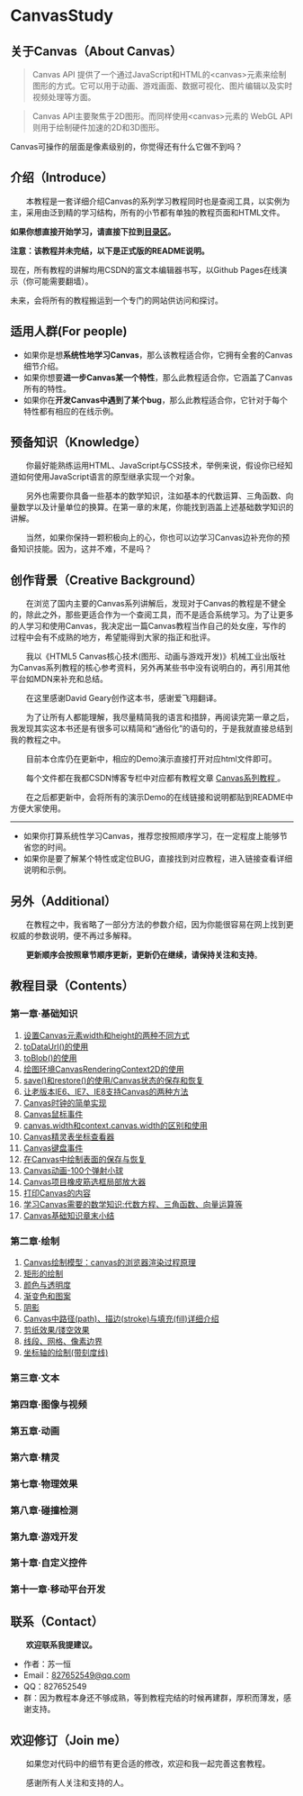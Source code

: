 # CanvasStudy


## 关于Canvas（About Canvas）
>Canvas API 提供了一个通过JavaScript和HTML的&lt;canvas&gt;元素来绘制图形的方式。它可以用于动画、游戏画面、数据可视化、图片编辑以及实时视频处理等方面。

>Canvas API主要聚焦于2D图形。而同样使用&lt;canvas&gt;元素的 WebGL API 则用于绘制硬件加速的2D和3D图形。

Canvas可操作的层面是像素级别的，你觉得还有什么它做不到吗？

## 介绍（Introduce）
&emsp;&emsp;本教程是一套详细介绍Canvas的系列学习教程同时也是查阅工具，以实例为主，采用由泛到精的学习结构，所有的小节都有单独的教程页面和HTML文件。

**如果你想直接开始学习，请直接下拉到[目录区](#contents)。**

**注意：该教程并未完结，以下是正式版的README说明。**

现在，所有教程的讲解均用CSDN的富文本编辑器书写，以Github Pages在线演示（你可能需要翻墙）。

未来，会将所有的教程搬运到一个专门的网站供访问和探讨。
## 适用人群(For people)
- 如果你是想**系统性地学习Canvas**，那么该教程适合你，它拥有全套的Canvas细节介绍。
- 如果你想要**进一步Canvas某一个特性**，那么此教程适合你，它涵盖了Canvas所有的特性。
- 如果你在**开发Canvas中遇到了某个bug**，那么此教程适合你，它针对于每个特性都有相应的在线示例。

## 预备知识（Knowledge）
&emsp;&emsp;你最好能熟练运用HTML、JavaScript与CSS技术，举例来说，假设你已经知道如何使用JavaScript语言的原型继承实现一个对象。

&emsp;&emsp;另外也需要你具备一些基本的数学知识，注如基本的代数运算、三角函数、向量数学以及计量单位的换算。在第一章的末尾，你能找到涵盖上述基础数学知识的讲解。

&emsp;&emsp;当然，如果你保持一颗积极向上的心，你也可以边学习Canvas边补充你的预备知识技能。因为，这并不难，不是吗？


## 创作背景（Creative Background）
&emsp;&emsp;在浏览了国内主要的Canvas系列讲解后，发现对于Canvas的教程是不健全的，除此之外，那些更适合作为一个查阅工具，而不是适合系统学习。为了让更多的人学习和使用Canvas，我决定出一篇Canvas教程当作自己的处女座，写作的过程中会有不成熟的地方，希望能得到大家的指正和批评。

&emsp;&emsp;我以《HTML5 Canvas核心技术(图形、动画与游戏开发)》机械工业出版社 为Canvas系列教程的核心参考资料，另外再某些书中没有说明白的，再引用其他平台如MDN来补充和总结。

&emsp;&emsp;在这里感谢David Geary创作这本书，感谢爱飞翔翻译。

&emsp;&emsp;为了让所有人都能理解，我尽量精简我的语言和措辞，再阅读完第一章之后，我发现其实这本书还是有很多可以精简和“通俗化”的语句的，于是我就直接总结到我的教程之中。

&emsp;&emsp;目前本仓库仍在更新中，相应的Demo演示直接打开对应html文件即可。

&emsp;&emsp;每个文件都在我都CSDN博客专栏中对应都有教程文章
[Canvas系列教程
](https://blog.csdn.net/HuoYiHengYuan)。

&emsp;&emsp;在之后都更新中，会将所有的演示Demo的在线链接和说明都贴到README中方便大家使用。

---

- 如果你打算系统性学习Canvas，推荐您按照顺序学习，在一定程度上能够节省您的时间。
- 如果你是要了解某个特性或定位BUG，直接找到对应教程，进入链接查看详细说明和示例。

## 另外（Additional）

&emsp;&emsp;在教程之中，我省略了一部分方法的参数介绍，因为你能很容易在网上找到更权威的参数说明，便不再过多解释。

&emsp;&emsp;**更新顺序会按照章节顺序更新，更新仍在继续，请保持关注和支持**。

## <span id="contents"></span> 教程目录（Contents） 
### 第一章·基础知识
1. [设置Canvas元素width和height的两种不同方式](https://blog.csdn.net/HuoYiHengYuan/article/details/98768351)
2. [toDataUrl()的使用](https://blog.csdn.net/HuoYiHengYuan/article/details/99671708)
3. [toBlob()的使用](https://blog.csdn.net/HuoYiHengYuan/article/details/99674215)
4. [绘图环境CanvasRenderingContext2D的使用](https://blog.csdn.net/HuoYiHengYuan/article/details/99690179)
5. [save()和restore()的使用/Canvas状态的保存和恢复](https://blog.csdn.net/HuoYiHengYuan/article/details/99710761)
6. [让老版本IE6、IE7、IE8支持Canvas的两种方法](https://blog.csdn.net/HuoYiHengYuan/article/details/99710962)
7. [Canvas时钟的简单实现](https://blog.csdn.net/HuoYiHengYuan/article/details/99713943)
8. [Canvas鼠标事件](https://blog.csdn.net/HuoYiHengYuan/article/details/99819255)
9. [canvas.width和context.canvas.width的区别和使用](https://blog.csdn.net/HuoYiHengYuan/article/details/99836728)
10. [Canvas精灵表坐标查看器](https://blog.csdn.net/HuoYiHengYuan/article/details/99855314)
11. [Canvas键盘事件](https://blog.csdn.net/HuoYiHengYuan/article/details/99864431)
12. [在Canvas中绘制表面的保存与恢复](https://blog.csdn.net/HuoYiHengYuan/article/details/99887366)
13. [Canvas动画-100个弹射小球](https://blog.csdn.net/HuoYiHengYuan/article/details/100005577)
14. [Canvas项目橡皮筋选框局部放大器](https://blog.csdn.net/HuoYiHengYuan/article/details/100012229)
15. [打印Canvas的内容](https://blog.csdn.net/HuoYiHengYuan/article/details/100017900)
16. [学习Canvas需要的数学知识:代数方程、三角函数、向量运算等](https://blog.csdn.net/HuoYiHengYuan/article/details/100045570)
17. [Canvas基础知识章末小结](https://blog.csdn.net/HuoYiHengYuan/article/details/100048001)
### 第二章·绘制
1. [Canvas绘制模型：canvas的浏览器渲染过程原理](https://blog.csdn.net/HuoYiHengYuan/article/details/100051229)
2. [矩形的绘制](https://blog.csdn.net/HuoYiHengYuan/article/details/100060912)
3. [颜色与透明度](https://blog.csdn.net/HuoYiHengYuan/article/details/100080538)
4. [渐变色和图案](https://blog.csdn.net/HuoYiHengYuan/article/details/100083546)
5. [阴影](https://blog.csdn.net/HuoYiHengYuan/article/details/100093188)
6. [Canvas中路径(path)、描边(stroke)与填充(fill)详细介绍](https://blog.csdn.net/HuoYiHengYuan/article/details/100097238)
7. [剪纸效果/镂空效果](https://blog.csdn.net/HuoYiHengYuan/article/details/100127744)
8. [线段、网格、像素边界](https://blog.csdn.net/HuoYiHengYuan/article/details/100133611)
9. [坐标轴的绘制(带刻度线)](https://blog.csdn.net/HuoYiHengYuan/article/details/100152080)
### 第三章·文本
### 第四章·图像与视频
### 第五章·动画
### 第六章·精灵
### 第七章·物理效果
### 第八章·碰撞检测
### 第九章·游戏开发
### 第十章·自定义控件
### 第十一章·移动平台开发
## 联系（Contact）
&emsp;&emsp;**欢迎联系我提建议。**
- 作者：苏一恒
- Email：827652549@qq.com
- QQ：827652549
- 群：因为教程本身还不够成熟，等到教程完结的时候再建群，厚积而薄发，感谢支持。

## 欢迎修订（Join me）
&emsp;&emsp;如果您对代码中的细节有更合适的修改，欢迎和我一起完善这套教程。

&emsp;&emsp;感谢所有人关注和支持的人。

